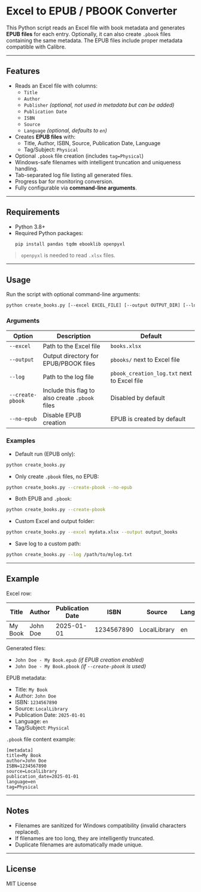 # Excel to EPUB / PBOOK Converter

This Python script reads an Excel file with book metadata and generates **EPUB files** for each entry. Optionally, it can also create `.pbook` files containing the same metadata. The EPUB files include proper metadata compatible with Calibre.

---

## Features

- Reads an Excel file with columns:
  - `Title`
  - `Author`
  - `Publisher` *(optional, not used in metadata but can be added)*
  - `Publication Date`
  - `ISBN`
  - `Source`
  - `Language` *(optional, defaults to `en`)*
- Creates **EPUB files** with:
  - Title, Author, ISBN, Source, Publication Date, Language
  - Tag/Subject: `Physical`
- Optional `.pbook` file creation (includes `tag=Physical`)
- Windows-safe filenames with intelligent truncation and uniqueness handling.
- Tab-separated log file listing all generated files.
- Progress bar for monitoring conversion.
- Fully configurable via **command-line arguments**.

---

## Requirements

- Python 3.8+
- Required Python packages:
  ```bash
  pip install pandas tqdm ebooklib openpyxl
  ```

> `openpyxl` is needed to read `.xlsx` files.

---

## Usage

Run the script with optional command-line arguments:

```bash
python create_books.py [--excel EXCEL_FILE] [--output OUTPUT_DIR] [--log LOG_FILE] [--create-pbook] [--no-epub]
```

### Arguments

| Option | Description | Default |
|--------|-------------|---------|
| `--excel` | Path to the Excel file | `books.xlsx` |
| `--output` | Output directory for EPUB/PBOOK files | `pbooks/` next to Excel file |
| `--log` | Path to the log file | `pbook_creation_log.txt` next to Excel file |
| `--create-pbook` | Include this flag to also create `.pbook` files | Disabled by default |
| `--no-epub` | Disable EPUB creation | EPUB is created by default |

### Examples

- Default run (EPUB only):
```bash
python create_books.py
```

- Only create `.pbook` files, no EPUB:
```bash
python create_books.py --create-pbook --no-epub
```

- Both EPUB and `.pbook`:
```bash
python create_books.py --create-pbook
```

- Custom Excel and output folder:
```bash
python create_books.py --excel mydata.xlsx --output output_books
```

- Save log to a custom path:
```bash
python create_books.py --log /path/to/mylog.txt
```

---

## Example

Excel row:

| Title | Author | Publication Date | ISBN | Source | Language |
|-------|--------|-----------------|------|--------|---------|
| My Book | John Doe | 2025-01-01 | 1234567890 | LocalLibrary | en |

Generated files:

- `John Doe - My Book.epub` *(if EPUB creation enabled)*
- `John Doe - My Book.pbook` *(if `--create-pbook` is used)*

EPUB metadata:

- Title: `My Book`
- Author: `John Doe`
- ISBN: `1234567890`
- Source: `LocalLibrary`
- Publication Date: `2025-01-01`
- Language: `en`
- Tag/Subject: `Physical`

`.pbook` file content example:

```
[metadata]
title=My Book
author=John Doe
ISBN=1234567890
source=LocalLibrary
publication_date=2025-01-01
language=en
tag=Physical
```

---

## Notes

- Filenames are sanitized for Windows compatibility (invalid characters replaced).  
- If filenames are too long, they are intelligently truncated.  
- Duplicate filenames are automatically made unique.

---

## License

MIT License
